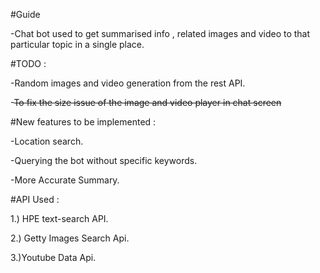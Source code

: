 #Guide

-Chat bot used to get summarised info , related images and video to that particular topic in a single place.

#TODO :

-Random images and video generation from the rest API.

-~~To fix the size issue of the image and video player in chat screen~~

#New features to be implemented :

-Location search.

-Querying the bot without specific keywords.

-More Accurate Summary.

#API Used :

1.) HPE text-search API.

2.) Getty Images Search Api.

3.)Youtube Data Api.

